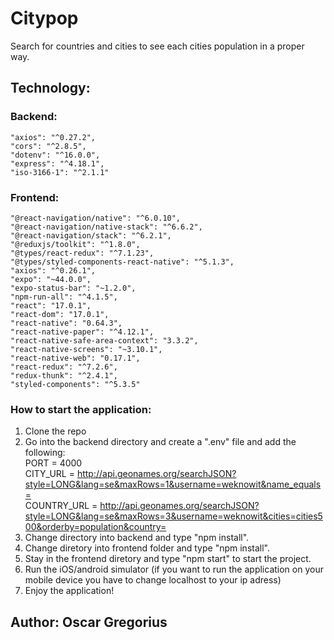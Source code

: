 # Citypop

Search for countries and cities to see each cities population in a proper way.

## Technology:
### Backend:
    "axios": "^0.27.2",
    "cors": "^2.8.5",
    "dotenv": "^16.0.0",
    "express": "^4.18.1",
    "iso-3166-1": "^2.1.1"

### Frontend:
    "@react-navigation/native": "^6.0.10",
    "@react-navigation/native-stack": "^6.6.2",
    "@react-navigation/stack": "^6.2.1",
    "@reduxjs/toolkit": "^1.8.0",
    "@types/react-redux": "^7.1.23",
    "@types/styled-components-react-native": "^5.1.3",
    "axios": "^0.26.1",
    "expo": "~44.0.0",
    "expo-status-bar": "~1.2.0",
    "npm-run-all": "^4.1.5",
    "react": "17.0.1",
    "react-dom": "17.0.1",
    "react-native": "0.64.3",
    "react-native-paper": "^4.12.1",
    "react-native-safe-area-context": "3.3.2",
    "react-native-screens": "~3.10.1",
    "react-native-web": "0.17.1",
    "react-redux": "^7.2.6",
    "redux-thunk": "^2.4.1",
    "styled-components": "^5.3.5"

### How to start the application:
1. Clone the repo
2. Go into the backend directory and create a ".env" file and add the following:
<br />PORT = 4000
<br />CITY_URL = http://api.geonames.org/searchJSON?style=LONG&lang=se&maxRows=1&username=weknowit&name_equals=
<br />COUNTRY_URL = http://api.geonames.org/searchJSON?style=LONG&lang=se&maxRows=3&username=weknowit&cities=cities500&orderby=population&country=
3. Change directory into backend and type "npm install".
4. Change diretory into frontend folder and type "npm install".
5. Stay in the frontend diretory and type "npm start" to start the project.
6. Run the iOS/android simulator (if you want to run the application on your mobile device you have to change localhost to your ip adress)
7. Enjoy the application!

## Author: Oscar Gregorius
